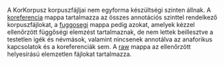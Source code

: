 A KorKorpusz korpuszfájljai nem egyforma készültségi szinten állnak. A [koreferencia](koreferencia) mappa tartalmazza az összes annotációs szinttel rendelkező korpuszfájlokat, a [fuggosegi](fuggosegi) mappa pedig azokat, amelyek kézzel ellenőrzött függőségi elemzést tartalmaznak, de nem lettek beillesztve a testetlen igék és névmások, valamint nincsenek annotálva az anaforikus kapcsolatok és a koreferenciák sem. A [raw](raw) mappa az ellenőrzött helyesírású elemzetlen fájlokat tartalmazza.
